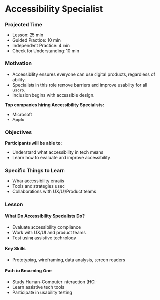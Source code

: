 # Accessibility Specialist

### Projected Time

- Lesson: 25 min
- Guided Practice: 10 min
- Independent Practice: 4 min
- Check for Understanding: 10 min

### Motivation

- Accessibility ensures everyone can use digital products, regardless of ability.
- Specialists in this role remove barriers and improve usability for all users.
- Inclusion begins with accessible design.

**Top companies hiring Accessibility Specialists:**

- Microsoft
- Apple

### Objectives

**Participants will be able to:**

- Understand what accessibility in tech means
- Learn how to evaluate and improve accessibility

### Specific Things to Learn

- What accessibility entails
- Tools and strategies used
- Collaborations with UX/UI/Product teams

### Lesson

#### What Do Accessibility Specialists Do?

- Evaluate accessibility compliance
- Work with UX/UI and product teams
- Test using assistive technology

#### Key Skills

- Prototyping, wireframing, data analysis, screen readers

#### Path to Becoming One

- Study Human-Computer Interaction (HCI)
- Learn assistive tech tools
- Participate in usability testing
